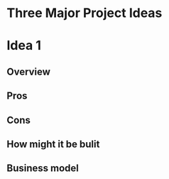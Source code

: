 Three Major Project Ideas
===========================================

Idea 1
=======

Overview
------

Pros
------

Cons
------

How might it be bulit
------


Business model
------
